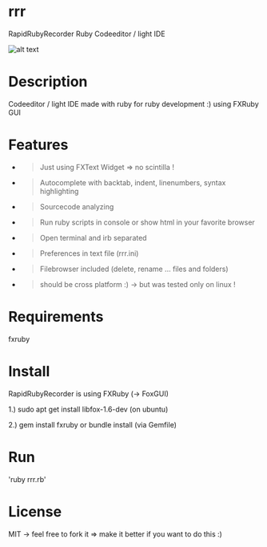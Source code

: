 # rrr
RapidRubyRecorder
Ruby Codeeditor / light IDE

![alt text](https://github.com/morten1982/rrr/blob/master/icons/rrr_run.png)

# Description
Codeeditor / light IDE made with ruby for ruby development :) 
using FXRuby GUI

# Features
- > Just using FXText Widget => no scintilla ! 
- > Autocomplete with backtab, indent, linenumbers, syntax highlighting
- > Sourcecode analyzing
- > Run ruby scripts in console or show html in your favorite browser 
- > Open terminal and irb separated
- > Preferences in text file (rrr.ini) 
- > Filebrowser included (delete, rename ... files and folders)

- > should be cross platform :) -> but was tested only on linux !

# Requirements
fxruby

# Install
RapidRubyRecorder is using FXRuby (-> FoxGUI)

1.) sudo apt get install libfox-1.6-dev (on ubuntu)

2.) gem install fxruby
          or
    bundle install (via Gemfile)
 
# Run
'ruby rrr.rb'

# License
MIT -> feel free to fork it => make it better if you want to do this :)

